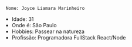      Nome: Joyce Liamara Marinheiro
   - Idade: 31
   - Onde é: São Paulo
   - Hobbies: Passear na natureza
   - Profissão: Programadora FullStack React/Node